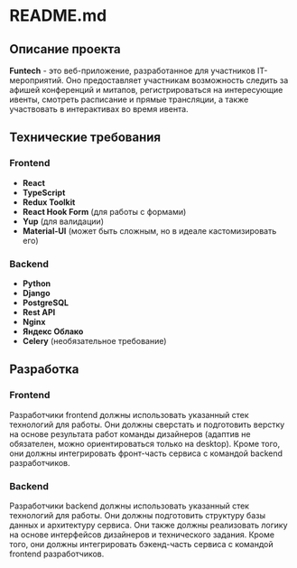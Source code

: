 # README.md

## Описание проекта

**Funtech** - это веб-приложение, разработанное для участников IT-мероприятий. Оно предоставляет участникам возможность следить за афишей конференций и митапов, регистрироваться на интересующие ивенты, смотреть расписание и прямые трансляции, а также участвовать в интерактивах во время ивента.

## Технические требования

### Frontend

- **React**
- **TypeScript**
- **Redux Toolkit**
- **React Hook Form** (для работы с формами)
- **Yup** (для валидации)
- **Material-UI** (может быть сложным, но в идеале кастомизировать его)

### Backend

- **Python**
- **Django**
- **PostgreSQL**
- **Rest API**
- **Nginx**
- **Яндекс Облако**
- **Celery** (необязательное требование)

## Разработка

### Frontend

Разработчики frontend должны использовать указанный стек технологий для работы. Они должны сверстать и подготовить верстку на основе результата работ команды дизайнеров (адаптив не обязателен, можно ориентироваться только на desktop). Кроме того, они должны интегрировать фронт-часть сервиса с командой backend разработчиков.

### Backend

Разработчики backend должны использовать указанный стек технологий для работы. Они должны подготовить структуру базы данных и архитектуру сервиса. Они также должны реализовать логику на основе интерфейсов дизайнеров и технического задания. Кроме того, они должны интегрировать бэкенд-часть сервиса с командой frontend разработчиков.
